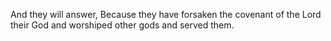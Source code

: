 And they will answer, Because they have forsaken the covenant of the Lord their God and worshiped other gods and served them.
